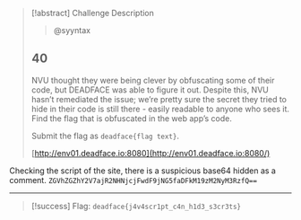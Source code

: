 > [!abstract] Challenge Description
> > @syyntax
> ## 40
> NVU thought they were being clever by obfuscating some of their code, but DEADFACE was able to figure it out. Despite this, NVU hasn’t remediated the issue; we’re pretty sure the secret they tried to hide in their code is still there - easily readable to anyone who sees it. Find the flag that is obfuscated in the web app’s code.
> 
> Submit the flag as `deadface{flag text}`.
> 
> [http://env01.deadface.io:8080](http://env01.deadface.io:8080/)


Checking the script of the site, there is a suspicious base64 hidden as a comment.
`ZGVhZGZhY2V7ajR2NHNjcjFwdF9jNG5faDFkM19zM2NyM3RzfQ==`



---
> [!success] Flag: `deadface{j4v4scr1pt_c4n_h1d3_s3cr3ts}`
